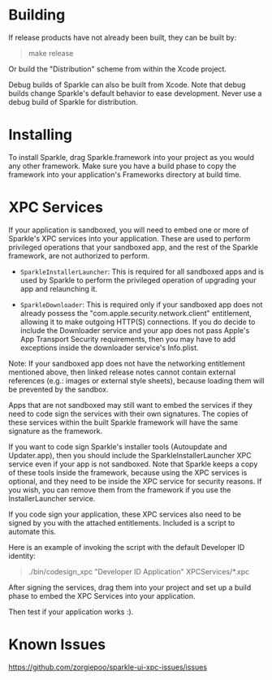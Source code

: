 # Building

If release products have not already been built, they can be built by:

> make release

Or build the "Distribution" scheme from within the Xcode project.

Debug builds of Sparkle can also be built from Xcode. Note that debug builds change Sparkle's default behavior to ease development. Never use a debug build of Sparkle for distribution.

# Installing

To install Sparkle, drag Sparkle.framework into your project as you would any other framework. Make sure you have a build phase to copy the framework into your application's Frameworks directory at build time.

# XPC Services

If your application is sandboxed, you will need to embed one or more of Sparkle's XPC services into your application. These are used to perform privileged operations that your sandboxed app, and the rest of the Sparkle framework, are not authorized to perform.

* `SparkleInstallerLauncher`: This is required for all sandboxed apps and is used by Sparkle to perform the privileged operation of upgrading your app and relaunching it.

* `SparkleDownloader`: This is required only if your sandboxed app does not already possess the "com.apple.security.network.client" entitlement, allowing it to make outgoing HTTP(S) connections. If you do decide to include the Downloader service and your app does not pass Apple's App Transport Security requirements, then you may have to add exceptions inside the downloader service's Info.plist.

Note: If your sandboxed app does not have the networking entitlement mentioned above, then linked release notes cannot contain external references (e.g.: images or external style sheets), because loading them will be prevented by the sandbox.

Apps that are not sandboxed may still want to embed the services if they need to code sign the services with their own signatures. The copies of these services within the built Sparkle framework will have the same signature as the framework.

If you want to code sign Sparkle's installer tools (Autoupdate and Updater.app), then you should include the SparkleInstallerLauncher XPC service even if your app is not sandboxed. Note that Sparkle keeps a copy of these tools inside the framework, because using the XPC services is optional, and they need to be inside the XPC service for security reasons. If you wish, you can remove them from the framework if you use the InstallerLauncher service.

If you code sign your application, these XPC services also need to be signed by you with the attached entitlements. Included is a script to automate this.

Here is an example of invoking the script with the default Developer ID identity:

> ./bin/codesign_xpc "Developer ID Application" XPCServices/*.xpc

After signing the services, drag them into your project and set up a build phase to embed the XPC Services into your application.

Then test if your application works :).

# Known Issues

https://github.com/zorgiepoo/sparkle-ui-xpc-issues/issues
